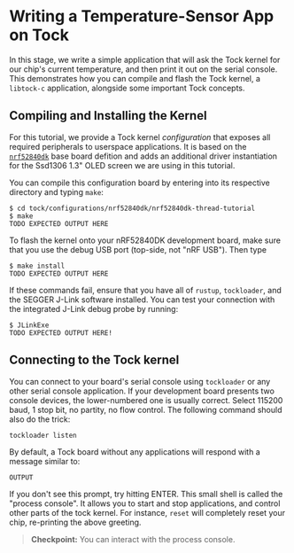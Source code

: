 # Writing a Temperature-Sensor App on Tock

In this stage, we write a simple application that will ask the Tock
kernel for our chip's current temperature, and then print it out on
the serial console. This demonstrates how you can compile and flash
the Tock kernel, a `libtock-c` application, alongside some important
Tock concepts.

## Compiling and Installing the Kernel

For this tutorial, we provide a Tock kernel *configuration* that
exposes all required peripherals to userspace applications. It is
based on the
[`nrf52840dk`](https://github.com/tock/tock/tree/master/boards/nordic/nrf52840dk)
base board defition and adds an additional driver instantiation for
the Ssd1306 1.3" OLED screen we are using in this tutorial.

You can compile this configuration board by entering into its
respective directory and typing `make`:

```
$ cd tock/configurations/nrf52840dk/nrf52840dk-thread-tutorial
$ make
TODO EXPECTED OUTPUT HERE
```

To flash the kernel onto your nRF52840DK development board, make sure
that you use the debug USB port (top-side, not "nRF USB"). Then type

```
$ make install
TODO EXPECTED OUTPUT HERE
```

If these commands fail, ensure that you have all of `rustup`,
`tockloader`, and the SEGGER J-Link software installed. You can test
your connection with the integrated J-Link debug probe by running:

```
$ JLinkExe
TODO EXPECTED OUTPUT HERE!
```

## Connecting to the Tock kernel

You can connect to your board's serial console using `tockloader` or
any other serial console application. If your development board
presents two console devices, the lower-numbered one is usually
correct. Select 115200 baud, 1 stop bit, no partity, no flow
control. The following command should also do the trick:

```
tockloader listen
```

By default, a Tock board without any applications will respond with a
message similar to:

```
OUTPUT
```

If you don't see this prompt, try hitting ENTER. This small shell is
called the "process console". It allows you to start and stop
applications, and control other parts of the tock kernel. For
instance, `reset` will completely reset your chip, re-printing the
above greeting.

> **Checkpoint:** You can interact with the process console.
